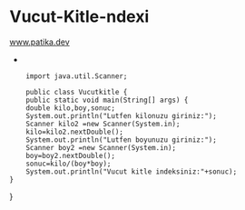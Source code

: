 # Vucut-Kitle-ndexi
www.patika.dev


*



        import java.util.Scanner;

        public class Vucutkitle {
        public static void main(String[] args) {
        double kilo,boy,sonuc;
        System.out.println("Lutfen kilonuzu giriniz:");
        Scanner kilo2 =new Scanner(System.in);
        kilo=kilo2.nextDouble();
        System.out.println("Lutfen boyunuzu giriniz:");
        Scanner boy2 =new Scanner(System.in);
        boy=boy2.nextDouble();
        sonuc=kilo/(boy*boy);
        System.out.println("Vucut kitle indeksiniz:"+sonuc);
    }
}
